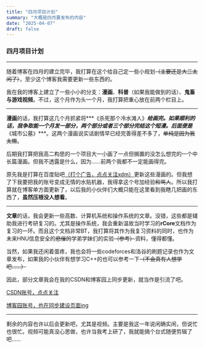 ```yaml
---
title: "四月项目计划"
summary: "大概是四月要发布的内容"
date: "2025-04-07"
draft: false
---
```


### 四月项目计划

---

随着博客在四月的建立完毕，我打算在这个给自己定一些小规划~~（主要还是大三太闲了）~~，至少这个博客我需要更新一些东西的。

我在我的博客上建立了一些小小的分支：**漫画**、**科普**（如果我能做到的话）、**鬼畜与游戏视频**。不过，这个月作为头一个月，我打算把重心放在前两个栏目上。

---

**漫画**的话，我打算这几个月抓紧将***《杀死那个冷水滩人》***给画完。如果顺利的话，我争取能一个月发一部分，两个部分或者三个部分完结这个短漫。后面便是***《城市公墓》***。这两个漫画说实话剧情早已经完善得差不多了，~~单纯是因为我太懒~~。

后期我打算把我高二构思的一个项目大一小画了一点但搁置的没怎么想完的一个中长篇漫画。但我不透露是什么，因为……前两个我都不一定能画得完。

原先我是打算在百度贴吧[（打个广告，点点关注xdm）](https://tieba.baidu.com/home/main?id=tb.1.16f9ee45.e0eN6DImtflN0kwD9uhZtw?t=1725557598&fr=index)更新这些漫画的。但我想了下我要把我的账号变成无情的水贴机器，我得拿这个号加经验~~和骂人~~。所以我打算就在博客单方面更新了，以后我的小伙伴们大概只能在这里看到我瞎几把画的东西了，**虽然压根没人想看**。

---

**文章**的话，我会更新一些高数、计算机系统和操作系统的文章。没错，这些都是辅助我进行考研复习的。尤其是操作系统，我会重新温故当时学习的**rCore**文档作为复习的一环。而且这个文档非常BT，我打算将其作为我复习资料的同时，也作为未来HNU信息安全的~~悲催的~~学弟学妹们的实验~~（参考）~~资料，懂得都懂。

当然，如果我还闲着蛋疼，我也会将一些codeforces和洛谷的刷题记录也作为文章发布，如果我的小伙伴有想学习C++的也可以参考一下~~（不会真有人想学吧……）~~

因此，部分文章我会在我的CSDN和博客园上同步更新，就当作是引流了吧。

[CSDN账号，点点关注](https://blog.csdn.net/RicesBusy?spm=1010.2135.3001.5343)

[博客园账号，也在同步建设页面ing](https://www.cnblogs.com/ricesbusy)

---

剩余的内容也许以后会更新吧，尤其是视频。主要是我这一年说闲确实闲，但说忙也很忙。视频可能真没心思做，也许当我考上研了，我就能搞个台式随便剪辑了吧……